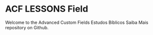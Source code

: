# ACF LESSONS Field

Welcome to the Advanced Custom Fields Estudos Bíblicos Saiba Mais repository on Github.